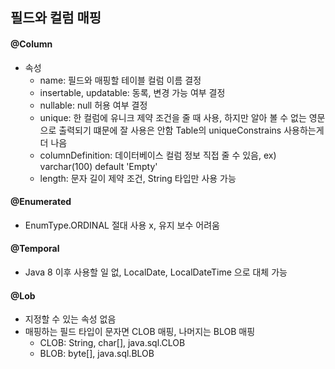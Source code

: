 ## 필드와 컬럼 매핑
#### @Column
- 속성
    - name: 필드와 매핑할 테이블 컬럼 이름 결정
    - insertable, updatable: 동록, 변경 가능 여부 결정
    - nullable: null 허용 여부 결정 
    - unique: 한 컬럼에 유니크 제약 조건을 줄 때 사용, 하지만 알아 볼 수 없는 영문으로 출력되기 떄문에 잘 사용은 안함 
              Table의 uniqueConstrains 사용하는게 더 나음
    - columnDefinition: 데이터베이스 컬럼 정보 직접 줄 수 있음, ex) varchar(100) default 'Empty'
    - length: 문자 길이 제약 조건, String 타입만 사용 가능
    
#### @Enumerated
- EnumType.ORDINAL 절대 사용 x, 유지 보수 어려움

#### @Temporal
- Java 8 이후 사용할 일 없, LocalDate, LocalDateTime 으로 대체 가능

#### @Lob
- 지정할 수 있는 속성 없음 
- 매핑하는 필드 타입이 문자면 CLOB 매핑, 나머지는 BLOB 매핑 
    - CLOB: String, char[], java.sql.CLOB
    - BLOB: byte[], java.sql.BLOB